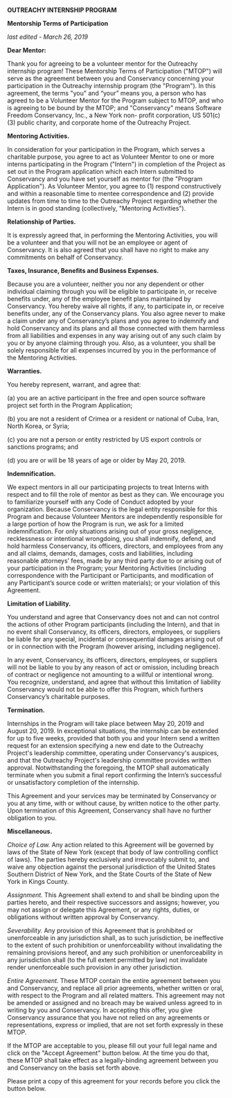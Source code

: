 **OUTREACHY INTERNSHIP PROGRAM**

**Mentorship Terms of Participation**

_last edited - March 26, 2019_

**Dear Mentor:**

Thank you for agreeing to be a volunteer mentor for the Outreachy internship
program! These Mentorship Terms of Participation ("MTOP") will serve as the
agreement between you and Conservancy concerning your participation in the
Outreachy internship program (the "Program"). In this agreement, the terms
"you" and “your” means you, a person who has agreed to be a Volunteer Mentor
for the Program subject to MTOP, and who is agreeing to be bound by the MTOP;
and "Conservancy" means Software Freedom Conservancy, Inc., a New York non-
profit corporation, US 501(c)(3) public charity, and corporate home of the
Outreachy Project.

**Mentoring Activities.**

In consideration for your participation in the Program, which serves a
charitable purpose, you agree to act as Volunteer Mentor to one or more interns
participating in the Program ("Intern") in completion of the Project as set out
in the Program application which each Intern submitted to Conservancy and you
have set yourself as mentor for (the "Program Application"). As Volunteer
Mentor, you agree to (1) respond constructively and within a reasonable time to
mentee correspondence and (2) provide updates from time to time to the
Outreachy Project regarding whether the Intern is in good standing
(collectively, "Mentoring Activities").

**Relationship of Parties.**

It is expressly agreed that, in performing the Mentoring Activities, you will
be a volunteer and that you will not be an employee or agent of Conservancy. It
is also agreed that you shall have no right to make any commitments on behalf
of Conservancy.

**Taxes, Insurance, Benefits and Business Expenses.**

Because you are a volunteer, neither you nor any dependent or other individual
claiming through you will be eligible to participate in, or receive benefits
under, any of the employee benefit plans maintained by Conservancy. You hereby
waive all rights, if any, to participate in, or receive benefits under, any of
the Conservancy plans. You also agree never to make a claim under any of
Conservancy’s plans and you agree to indemnify and hold Conservancy and its
plans and all those connected with them harmless from all liabilities and
expenses in any way arising out of any such claim by you or by anyone claiming
through you. Also, as a volunteer, you shall be solely responsible for all
expenses incurred by you in the performance of the Mentoring Activities.

**Warranties.**

You hereby represent, warrant, and agree that:

(a) you are an active participant in the free and open source software
project set forth in the Program Application;

(b) you are not a resident of Crimea or a resident or national of Cuba, Iran,
North Korea, or Syria;

(c) you are not a person or entity restricted by US export controls or
sanctions programs; and

(d) you are or will be 18 years of age or older by May 20, 2019.

**Indemnification.**

We expect mentors in all our participating projects to treat Interns with
respect and to fill the role of mentor as best as they can. We encourage you to
familiarize yourself with any Code of Conduct adopted by your organization.
Because Conservancy is the legal entity responsible for this Program and
because Volunteer Mentors are independently responsible for a large portion of
how the Program is run, we ask for a limited indemnification. For only
situations arising out of your gross negligence, recklessness or intentional
wrongdoing, you shall indemnify, defend, and hold harmless Conservancy, its
officers, directors, and employees from any and all claims, demands, damages,
costs and liabilities, including reasonable attorneys’ fees, made by any third
party due to or arising out of your participation in the Program; your
Mentoring Activities (including correspondence with the Participant or
Participants, and modification of any Participant’s source code or written
materials); or your violation of this Agreement.

**Limitation of Liability.**

You understand and agree that Conservancy does not and can not control the
actions of other Program participants (including the Intern), and that in no
event shall Conservancy, its officers, directors, employees, or suppliers be
liable for any special, incidental or consequential damages arising out of or
in connection with the Program (however arising, including negligence).

In any event, Conservancy, its officers, directors, employees, or suppliers
will not be liable to you by any reason of act or omission, including breach of
contract or negligence not amounting to a willful or intentional wrong. You
recognize, understand, and agree that without this limitation of liability
Conservancy would not be able to offer this Program, which furthers
Conservancy’s charitable purposes.

**Termination.**

Internships in the Program will take place between May 20, 2019 and August 20,
2019. In exceptional situations, the internship can be extended for up to five
weeks, provided that both you and your Intern send a written request for an
extension specifying a new end date to the Outreachy Project's leadership
committee, operating under Conservancy's auspices, and that the Outreachy
Project's leadership committee provides written approval. Notwithstanding the
foregoing, the MTOP shall automatically terminate when you submit a final
report confirming the Intern’s successful or unsatisfactory completion of the
internship.

This Agreement and your services may be terminated by Conservancy or you at any
time, with or without cause, by written notice to the other party. Upon
termination of this Agreement, Conservancy shall have no further obligation to
you.

**Miscellaneous.**

_Choice of Law._ Any action related to this Agreement will be governed by laws of
the State of New York (except that body of law controlling conflict of laws). The
parties hereby exclusively and irrevocably submit to, and waive any objection
against the personal jurisdiction of the United States Southern District of New
York, and the State Courts of the State of New York in Kings County.

_Assignment._ This Agreement shall extend to and shall be binding upon the parties
hereto, and their respective successors and assigns; however, you may not assign
or delegate this Agreement, or any rights, duties, or obligations without written
approval by Conservancy.

_Severability._ Any provision of this Agreement that is prohibited or unenforceable
in any jurisdiction shall, as to such jurisdiction, be ineffective to the extent of such
prohibition or unenforceability without invalidating the remaining provisions
hereof, and any such prohibition or unenforceability in any jurisdiction shall (to the
full extent permitted by law) not invalidate render unenforceable such provision in
any other jurisdiction.

_Entire Agreement._ These MTOP contain the entire agreement between you and
Conservancy, and replace all prior agreements, whether written or oral, with
respect to the Program and all related matters. This agreement may not be
amended or assigned and no breach may be waived unless agreed to in writing by
you and Conservancy. In accepting this offer, you give Conservancy assurance
that you have not relied on any agreements or representations, express or
implied, that are not set forth expressly in these MTOP.

If the MTOP are acceptable to you, please fill out your full legal name and
click on the "Accept Agreement" button below. At the time you do that, these
MTOP shall take effect as a legally-binding agreement between you and
Conservancy on the basis set forth above.

Please print a copy of this agreement for your records before you click the
button below.
